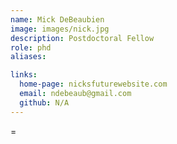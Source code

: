```yaml
---
name: Mick DeBeaubien
image: images/nick.jpg
description: Postdoctoral Fellow
role: phd
aliases:

links:
  home-page: nicksfuturewebsite.com
  email: ndebeaub@gmail.com
  github: N/A
---
```


=
